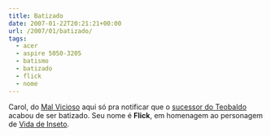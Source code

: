 ```yaml
---
title: Batizado
date: 2007-01-22T20:21:21+00:00
url: /2007/01/batizado/
tags:
  - acer
  - aspire 5050-3205
  - batismo
  - batizado
  - flick
  - nome
---
```


Carol, do [Mal Vicioso][1] aqui só pra notificar que o [sucessor do Teobaldo][2] acabou de ser batizado. Seu nome é **Flick**, em homenagem ao personagem de [Vida de Inseto][3].

[1]: http://malvicioso.com
[2]: /2007/01/acer-aspire-5050-3205/
[3]: http://adorocinema.cidadeinternet.com.br/filmes/vida-de-inseto/vida-de-inseto.asp
